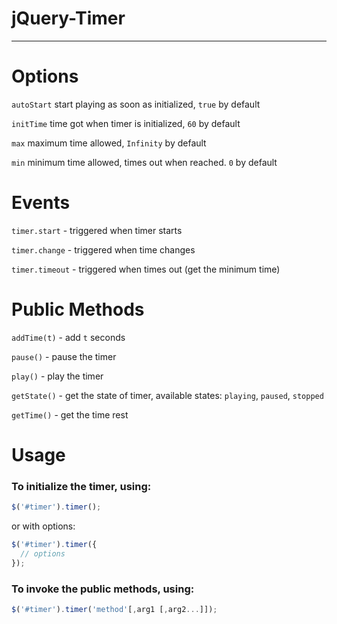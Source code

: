 # jQuery-Timer

---------------

# Options

`autoStart` start playing as soon as initialized, `true` by default

`initTime` time got when timer is initialized, `60` by default

`max` maximum time allowed, `Infinity` by default

`min` minimum time allowed, times out when reached. `0` by default

# Events

`timer.start` - triggered when timer starts

`timer.change` - triggered when time changes

`timer.timeout` - triggered when times out (get the minimum time)

# Public Methods

`addTime(t)` - add `t` seconds

`pause()` - pause the timer

`play()` - play the timer

`getState()` - get the state of timer, available states: `playing`, `paused`, `stopped`

`getTime()` - get the time rest

# Usage

### To initialize the timer, using: 

```javascript
$('#timer').timer();
```

or with options: 

```javascript
$('#timer').timer({
  // options
});
```

### To invoke the public methods, using:

```javascript
$('#timer').timer('method'[,arg1 [,arg2...]]);
```
